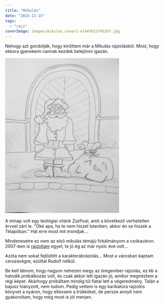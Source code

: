 ```yaml
---
title: "Mikulás"
date: "2015-11-15"
tags: 
  - "rajz"
coverImage: images/mikulas_cover1-e1447613745267.jpg
---
```


Nehogy azt gondolják, hogy kinőttem már a Mikulás rajzolásból. Most, hogy ekkora gyerekeim vannak kezdek belejönni igazán.

![mikulas.JPG](images/mikulas-370x500.jpg)

A minap volt egy teológiai vitánk Zsófival, amit a következő verhetetlen érvvel zárt le. "Oké apa, ha te nem hiszel Istenben, akkor én se hiszek a Télapóban." Hát erre most mit mondjak...

Mindenesetre ez nem az első mikulás témájú firkálmányom a csókaváron. 2007-ben is [rajzoltam](https://csokavar.hu/blog/2007/12/santa-kloz/) egyet, te jó ég az már nyolc éve volt...

Azóta nem sokat fejlődött a karakterábrázolás... Most a városban kaptam ceruzavégre, ezúttal Rudolf nélkül.

Be kell látnom, hogy nagyon nehezen megy az öregember rajzolás, ez kb a hatodik próbálkozás volt, és csak akkor lett igazán jó, amikor megnéztem a régi képet. Akárhogy próbáltam mindig túl fiatal lett a végeredmény. Talán a bajusz hiányzott, nem tudom. Pedig vettem is egy karikatúra rajzolós könyvet a nyáron, hogy ellessem a trükköket, de persze annyit nem gyakoroltam, hogy még most is jól menjen.
